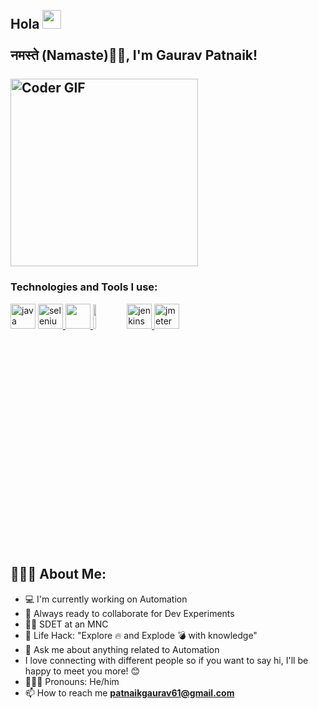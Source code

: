 <h2 align="left">
 <abc>
  <br>Hola <img src="https://user-images.githubusercontent.com/42378118/110234147-e3259600-7f4e-11eb-95be-0c4047144dea.gif" width="30"><br>
  <br> नमस्ते (Namaste)🙏🏻, I'm Gaurav Patnaik! <br>
  <br>
    <img src="https://media.giphy.com/media/SWoSkN6DxTszqIKEqv/giphy.gif" alt="Coder GIF" width="300">
 </abc>
</h2> 
<p>

### Technologies and Tools I use:
<a href="https://www.java.com" target="_blank"> <img src="https://www.vectorlogo.zone/logos/java/java-ar21.svg" alt="java" width="40" height="40"/></a>
<a href="https://www.selenium.dev" target="_blank"> <img src="https://raw.githubusercontent.com/detain/svg-logos/780f25886640cef088af994181646db2f6b1a3f8/svg/selenium-logo.svg" alt="selenium" width="40" height="40"/> </a> 
<a href="https://cucumber.io/docs/bdd/" target="_blank"> <img src="https://cucumber.io/img/logo.svg" width="40" height="40"/> </a> 
<code><img width="10%" src="https://www.vectorlogo.zone/logos/github/github-ar21.svg"></code>
<a href="https://www.jenkins.io" target="_blank"> <img src="https://www.vectorlogo.zone/logos/jenkins/jenkins-icon.svg" alt="jenkins" width="40" height="40"/> </a> 
<a href="https://jmeter.apache.org/" target="_blank"> <img src="https://jmeter.apache.org/images/logo.svg" alt="jmeter" width="40" height="40"/> </a> 

<h2 align="left">👨🏻‍💻 About Me:</h2>

- 💻 I'm currently working on Automation
- 🚀 Always ready to collaborate for Dev Experiments
- 👨‍💻 SDET at an MNC
- 🎯 Life Hack: "Explore 🔥 and Explode 💣 with knowledge"
- 💬 Ask me about anything related to Automation
- I love connecting with different people so if you want to say hi, I'll be happy to meet you more! 😊
- 👨🏽‍💻 Pronouns: He/him
- 📫 How to reach me **patnaikgaurav61@gmail.com**

